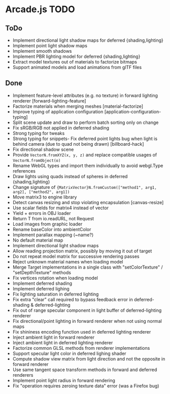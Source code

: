 # Arcade.js TODO

## ToDo

- Implement directional light shadow maps for deferred {shading,lighting}
- Implement point light shadow maps
- Implement smooth shadows
- Implement PBR lighting model for deferred {shading,lighting}
- Extract model textures out of materials to factorize bitmaps
- Support animated models and load animations from glTF files

## Done

- Implement feature-level attributes (e.g. no texture) in forward lighting renderer [forward-lighting-feature]
- Factorize materials when merging meshes [material-factorize]
- Improve typing of application configuration [application-configuration-typing]
- Split scene update and draw to perform batch sorting only on change
- Fix sRGB/RGB not applied in deferred shading
- Strong typing for tweaks
- Strong typing for snippets- Fix deferred point lights bug when light is behind camera (due to quad not being drawn) [billboard-hack]
- Fix directional shadow scene
- Provide `VectorN.fromXYZ(x, y, z)` and replace compatible usages of `VectorN.fromObject(o)`
- Rename WebGL types and import them individually to avoid webgl.Type references
- Draw lights using quads instead of spheres in deferred {shading,lighting}
- Change signature of `{MatrixVector}N.fromCustom(["method1", arg1, arg2], ["method2", arg1])`
- Move matrix3 to engine library
- Detect canvas resizing and stop violating encapsulation [canvas-resize]
- Use scalar fields for matrix4 instead of vector
- Yield + errors in OBJ loader
- Return T from io.readURL, not Request<T>
- Load images from graphic loader
- Rename baseColor into ambientColor
- Implement parallax mapping (~name?)
- No default material map
- Implement directional light shadow maps
- Allow reading projection matrix, possibly by moving it out of target
- Do not repeat model matrix for successive rendering passes
- Reject unknown material names when loading model
- Merge Target implementations in a single class with "setColorTexture" / "setDepthTexture" methods
- Fix vertices rotation when loading model
- Implement deferred shading
- Implement deferred lighing
- Fix lighting saturation in deferred lighting
- Fix extra "clear" call required to bypass feedback error in deferred-shading & deferred-lighting
- Fix out of range specular component in light buffer of deferred-lighting renderer
- Fix directional/point lighting in forward renderer when not using normal maps
- Fix shininess encoding function used in deferred lighting renderer
- Inject ambient light in forward renderer
- Inject ambient light in deferred lighting renderer
- Factorize common GLSL methods from renderer implementations
- Support specular light color in deferred lighing shader
- Compute shadow view matrix from light direction and not the opposite in forward renderer
- Use same tangent space transform methods in forward and deferred renderers
- Implement point light radius in forward rendering
- Fix "operation requires zeroing texture data" error (was a Firefox bug)
